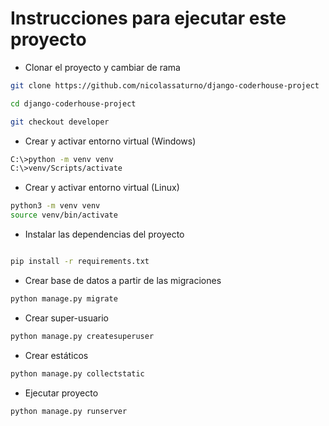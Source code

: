 # Instrucciones para ejecutar este proyecto

- Clonar el proyecto y cambiar de rama
```bash
git clone https://github.com/nicolassaturno/django-coderhouse-project

cd django-coderhouse-project

git checkout developer

```

- Crear y activar entorno virtual (Windows)
```bash
C:\>python -m venv venv
C:\>venv/Scripts/activate
```

- Crear y activar entorno virtual (Linux)
```bash
python3 -m venv venv
source venv/bin/activate
```



- Instalar las dependencias del proyecto
```bash

pip install -r requirements.txt
```

- Crear base de datos a partir de las migraciones
```bash
python manage.py migrate
```

- Crear super-usuario
```bash
python manage.py createsuperuser
```


- Crear estáticos
```bash
python manage.py collectstatic
```

- Ejecutar proyecto
```bash
python manage.py runserver
```
